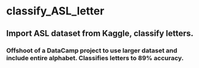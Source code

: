 # classify_ASL_letter
## Import ASL dataset from Kaggle, classify letters. 
### Offshoot of a DataCamp project to use larger dataset and include entire alphabet. Classifies letters to 89% accuracy. 

